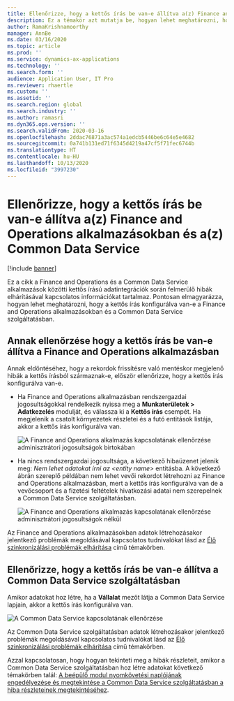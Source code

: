 ```yaml
---
title: Ellenőrizze, hogy a kettős írás be van-e állítva a(z) Finance and Operations alkalmazásokban és a(z) Common Data Service
description: Ez a témakör azt mutatja be, hogyan lehet meghatározni, hogy a kettős írás konfigurálva van-e a Finance and Operations alkalmazásokban és a Common Data Service szolgáltatásban.
author: RamaKrishnamoorthy
manager: AnnBe
ms.date: 03/16/2020
ms.topic: article
ms.prod: ''
ms.service: dynamics-ax-applications
ms.technology: ''
ms.search.form: ''
audience: Application User, IT Pro
ms.reviewer: rhaertle
ms.custom: ''
ms.assetid: ''
ms.search.region: global
ms.search.industry: ''
ms.author: ramasri
ms.dyn365.ops.version: ''
ms.search.validFrom: 2020-03-16
ms.openlocfilehash: 2ddac76871a3ac574a1edcb5446be6c64e5e4682
ms.sourcegitcommit: 0a741b131ed71f6345d4219a47cf5f71fec6744b
ms.translationtype: HT
ms.contentlocale: hu-HU
ms.lasthandoff: 10/13/2020
ms.locfileid: "3997230"
---
```

# <a name="verify-that-dual-write-is-configured-in-finance-and-operations-apps-and-common-data-service"></a>Ellenőrizze, hogy a kettős írás be van-e állítva a(z) Finance and Operations alkalmazásokban és a(z) Common Data Service

[!include [banner](../../includes/banner.md)]



Ez a cikk a Finance and Operations és a Common Data Service alkalmazások közötti kettős írású adatintegrációk során felmerülő hibák elhárításával kapcsolatos információkat tartalmaz. Pontosan elmagyarázza, hogyan lehet meghatározni, hogy a kettős írás konfigurálva van-e a Finance and Operations alkalmazásokban és a Common Data Service szolgáltatásban.

## <a name="verify-that-dual-write-is-configured-in-a-finance-and-operations-app"></a>Annak ellenőrzése hogy a kettős írás be van-e állítva a Finance and Operations alkalmazásban

Annak eldöntéséhez, hogy a rekordok frissítésre való mentéskor megjelenő hibák a kettős írásból származnak-e, először ellenőrizze, hogy a kettős írás konfigurálva van-e.

+ Ha Finance and Operations alkalmazásban rendszergazdai jogosultságokkal rendelkezik nyissa meg a **Munkaterületek \> Adatkezelés** modulját, és válassza ki a **Kettős írás** csempét. Ha megjelenik a csatolt környezetek részletei és a futó entitások listája, akkor a kettős írás konfigurálva van.

    ![A Finance and Operations alkalmazás kapcsolatának ellenőrzése adminisztrátori jogosultságok birtokában](media/verify_fin_ops_1.png)

+ Ha nincs rendszergazdai jogosultsága, a következő hibaüzenet jelenik meg: *Nem lehet adatokat írni az \<entity name\>* entitásba. A következő ábrán szereplő példában nem lehet vevői rekordot létrehozni az Finance and Operations alkalmazásban, mert a kettős írás konfigurálva van de a vevőcsoport és a fizetési feltételek hivatkozási adatai nem szerepelnek a Common Data Service szolgáltatásban.

    ![A Finance and Operations alkalmazás kapcsolatának ellenőrzése adminisztrátori jogosultságok nélkül](media/verify_fin_ops_2.png)

Az Finance and Operations alkalmazásokban adatok létrehozásakor jelentkező problémák megoldásával kapcsolatos tudnivalókat lásd az [Élő szinkronizálási problémák elhárítása](dual-write-troubleshooting-live-sync.md) című témakörben.

## <a name="verify-that-dual-write-is-configured-in-common-data-service"></a>Ellenőrizze, hogy a kettős írás be van-e állítva a Common Data Service szolgáltatásban

Amikor adatokat hoz létre, ha a **Vállalat** mezőt látja a Common Data Service lapjain, akkor a kettős írás konfigurálva van.

![A Common Data Service kapcsolatának ellenőrzése](media/verify_cds.png)

Az Common Data Service szolgáltatásban adatok létrehozásakor jelentkező problémák megoldásával kapcsolatos tudnivalókat lásd az [Élő szinkronizálási problémák elhárítása](dual-write-troubleshooting-live-sync.md) című témakörben.

Azzal kapcsolatosan, hogy hogyan tekinteti meg a hibák részleteit, amikor a Common Data Service szolgáltatásban hoz létre adatokat következő témakörben talál: [A beépülő modul nyomkövetési naplójának engedélyezése és megtekintése a Common Data Service szolgáltatásban a hiba részleteinek megtekintéséhez](dual-write-troubleshooting.md#enable-and-view-the-plug-in-trace-log-in-common-data-service-to-view-error-details).
